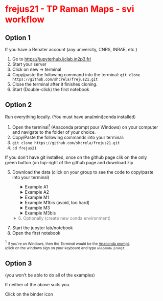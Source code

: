 # <p style="color: red;">frejus21 - TP Raman Maps - svi workflow
</p>

<!-- #region -->
## Option 1

If you have a Renater account (any university, CNRS, INRAE, etc.)

1. Go to https://jupyterhub.ijclab.in2p3.fr/  
2. Start your server
3. Click on new -> terminal
4. Copy/paste the following command into the terminal: `git clone https://github.com/shcrela/frejus21.git`  
6. Close the terminal after it finishes cloning.
7. Start (Double-click) the first notebook

## Option 2

Run everything locally. (You must have ana(mini)conda installed)

1. Open the terminal[<sup>1</sup>](#fn1) (Anaconda prompt pour Windows) on your computer and navigate to the folder of your choice. 
2. Copy/Paste the following commands into your terminal:
3. `git clone https://github.com/shcrela/frejus21.git` 
4.  `cd frejus21` 

If you don't have git installed, once on the github page clik on the only green button (on top-right of the github page and download zip
 
5. Download the data (click on your group to see the code to copy/paste into your terminal)

<div style="margin-left: 50px">
<details>
  <summary>Example A1</summary>
        wget ./data/exampleA1.wdf "https://filesender.renater.fr/download.php?token=91a45abe-86e3-4f9b-bf6c-f6cbfc01b2ec&files_ids=9013557"
    
    ou bien:
[download link](https://filesender.renater.fr/download.php?token=91a45abe-86e3-4f9b-bf6c-f6cbfc01b2ec&files_ids=9013557)

></details>

<details>
  <summary>Example A2</summary>  
  
        wget ./data/exampleA2.wdf "https://filesender.renater.fr/download.php?token=91a45abe-86e3-4f9b-bf6c-f6cbfc01b2ec&files_ids=9013560" 
    ou bien:
[download link](https://filesender.renater.fr/download.php?token=91a45abe-86e3-4f9b-bf6c-f6cbfc01b2ec&files_ids=9013560)

  
</details>
<details>
  <summary>Example M1</summary>
  

        wget ./data/exampleM1.wdf "https://filesender.renater.fr/download.php?token=91a45abe-86e3-4f9b-bf6c-f6cbfc01b2ec&files_ids=9013556" 
    ou bien:
[download link]("https://filesender.renater.fr/download.php?token=91a45abe-86e3-4f9b-bf6c-f6cbfc01b2ec&files_ids=9013556)

  
</details>
<details>
  <summary>Example M1bis (avoid, too hard)</summary>  
    

        wget ./data/exampleM2.wdf "https://filesender.renater.fr/download.php?token=91a45abe-86e3-4f9b-bf6c-f6cbfc01b2ec&files_ids=9013558"
    ou bien:
[download link]("https://filesender.renater.fr/download.php?token=91a45abe-86e3-4f9b-bf6c-f6cbfc01b2ec&files_ids=9013558)
 
</details>  
<details>
  <summary>Example M3</summary>  
    
 
        wget ./data/exampleM3.wdf "https://filesender.renater.fr/download.php?token=91a45abe-86e3-4f9b-bf6c-f6cbfc01b2ec&files_ids=9013559"
    ou bien:
[download link]("https://filesender.renater.fr/download.php?token=91a45abe-86e3-4f9b-bf6c-f6cbfc01b2ec&files_ids=9013559)
 
</details>  

<details>
  <summary>Example M3bis</summary>  
    

        wget ./data/exampleM4.wdf "https://filesender.renater.fr/download.php?token=91a45abe-86e3-4f9b-bf6c-f6cbfc01b2ec&files_ids=9013563"
    ou bien:
[download link]("https://filesender.renater.fr/download.php?token=91a45abe-86e3-4f9b-bf6c-f6cbfc01b2ec&files_ids=9013563)
 
</details>  
</div>
<div style="color: gray; margin-left: 2em">
<details>
    <summary>6. Optionally (create new conda environment)</summary>
    <pre>conda env create -f environment.yml</pre>
    <pre>conda activate frejus21</pre>  
</details>
</div>

7. Start the jupyter lab/notebook
8. Open the first notebook  

<span id="fn1"><sup>1</sup></span> <span style="font-size: smaller">If you're on Windows, then the _Terminal_ would be the [Anaconda prompt](https://www.youtube.com/watch?v=UAUO_K-bRMs).</br>(click on the windows sign on your keyboard and type `anaconda prompt`
</span>
<!-- #endregion -->

## Option 3 
(you won't be able to do all of the examples)

If neither of the above suits you.

Click on the binder icon

```python

```
